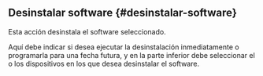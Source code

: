 ## Desinstalar software {#desinstalar-software}

Esta acción desinstala el software seleccionado.

Aquí debe indicar si desea ejecutar la desinstalación inmediatamente o programarla para una fecha futura, y en la parte inferior debe seleccionar el o los dispositivos en los que desea desinstalar el software.